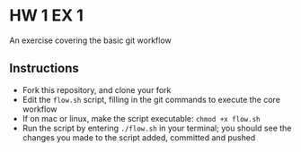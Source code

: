 # HW 1 EX 1
An exercise covering the basic git workflow

## Instructions
* Fork this repository, and clone your fork
* Edit the ```flow.sh``` script, filling in the git commands to execute the core workflow
* If on mac or linux, make the script executable: ```chmod +x flow.sh```
* Run the script by entering ```./flow.sh``` in your terminal; you should see the changes you made to the script added, committed and pushed
